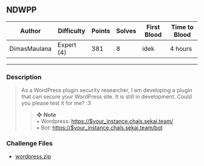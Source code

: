 ## NDWPP

| Author       | Difficulty | Points | Solves | First Blood | Time to Blood |
| ------------ | ---------- | ------ | ------ | ----------- | ------------- |
| DimasMaulana | Expert (4) | 381    | 8      | idek        | 4 hours       |

---

### Description

<blockquote>

As a WordPress plugin security researcher, I am developing a plugin that can secure your WordPress site. It is still in development. Could you please test it for me? :3

> ❖ **Note**  
> • Wordpress: <https://$your_instance.chals.sekai.team/>  
> • Bot: <https://$your_instance.chals.sekai.team/bot>

<!-- <details closed>
<summary><b>Hint(s)</b>:</summary>

1. Hint 1
2. Hint 2

</details> -->
</blockquote>

### Challenge Files

- [wordpress.zip](dist)
